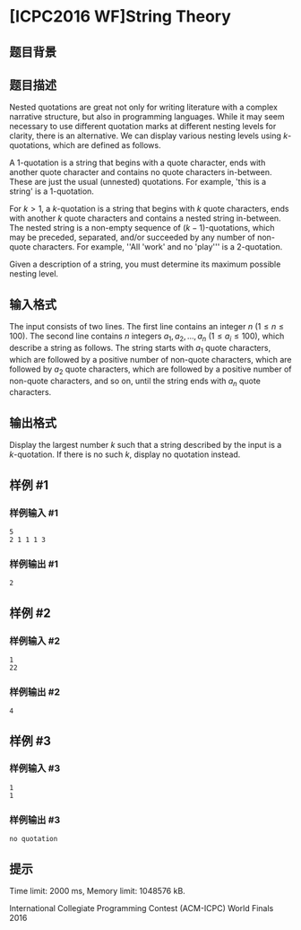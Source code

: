 # [ICPC2016 WF]String Theory

## 题目背景



## 题目描述

Nested quotations are great not only for writing literature with a complex narrative structure, but also in programming languages. While it may seem necessary to use different quotation marks at different nesting levels for clarity, there is an alternative. We can display various nesting levels using $k$-quotations, which are defined as follows.

A $1$-quotation is a string that begins with a quote character, ends with another quote character and contains no quote characters in-between. These are just the usual (unnested) quotations. For example, 'this is a string' is a $1$-quotation.

For $k > 1$, a $k$-quotation is a string that begins with $k$ quote characters, ends with another $k$ quote characters and contains a nested string in-between. The nested string is a non-empty sequence of $(k-1)$-quotations, which may be preceded, separated, and/or succeeded by any number of non-quote characters. For example, ''All 'work' and no 'play''' is a $2$-quotation.

Given a description of a string, you must determine its maximum possible nesting level.

## 输入格式

The input consists of two lines. The first line contains an integer $n$ ($1 \le n \le 100$). The second line contains $n$ integers $a_1, a_2, \ldots , a_ n$ ($1 \le a_ i \le 100$), which describe a string as follows. The string starts with $a_1$ quote characters, which are followed by a positive number of non-quote characters, which are followed by $a_2$ quote characters, which are followed by a positive number of non-quote characters, and so on, until the string ends with $a_ n$ quote characters.

## 输出格式

Display the largest number $k$ such that a string described by the input is a $k$-quotation. If there is no such $k$, display no quotation instead.

## 样例 #1

### 样例输入 #1
```
5
2 1 1 1 3
```

### 样例输出 #1

```
2
```

## 样例 #2

### 样例输入 #2
```
1
22
```

### 样例输出 #2

```
4
```

## 样例 #3

### 样例输入 #3
```
1
1
```

### 样例输出 #3

```
no quotation
```

## 提示

Time limit: 2000 ms, Memory limit: 1048576 kB. 

 International Collegiate Programming Contest (ACM-ICPC) World Finals 2016
